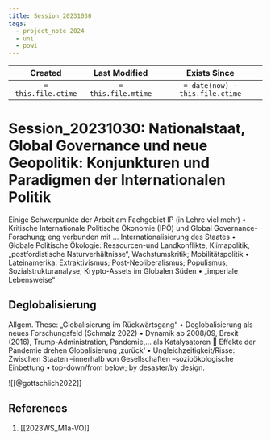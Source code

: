 ```yaml
---
title: Session_20231030
tags:
  - project_note 2024
  - uni
  - powi
---
```

|     Created      |  Last Modified   |       Exists Since        |
|:----------------:|:----------------:|:----------------:|
| `= this.file.ctime` | `= this.file.mtime` | `= date(now) - this.file.ctime`|

# Session_20231030: Nationalstaat, Global Governance und neue Geopolitik: Konjunkturen und Paradigmen der Internationalen Politik

Einige Schwerpunkte der Arbeit am Fachgebiet IP (in Lehre viel mehr) • 
Kritische Internationale Politische Ökonomie (IPÖ) und Global Governance-Forschung; eng verbunden mit ... Internationalisierung des Staates • Globale Politische Ökologie: Ressourcen-und Landkonflikte, Klimapolitik, „postfordistische Naturverhältnisse“, Wachstumskritik; Mobilitätspolitik • 
Lateinamerika: Extraktivismus; Post-Neoliberalismus; Populismus; Sozialstrukturanalyse; Krypto-Assets im Globalen Süden • „imperiale Lebensweise“

## Deglobalisierung

Allgem. These: „Globalisierung im Rückwärtsgang“ • 
Deglobalisierung als neues Forschungsfeld (Schmalz 2022) • 
Dynamik ab 2008/09, Brexit (2016), Trump-Administration, Pandemie,... als Katalysatoren  
Effekte der Pandemie drehen Globalisierung ‚zurück‘ • Ungleichzeitigkeit/Risse: Zwischen Staaten –innerhalb von Gesellschaften –sozioökologische Einbettung • 
top-down/from below; by desaster/by design.

![[@gottschlich2022]]
## References
1. [[2023WS_M1a-VO]]
